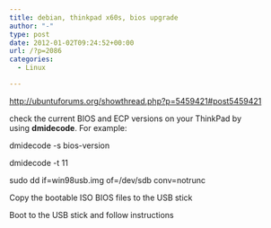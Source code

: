 ```yaml
---
title: debian, thinkpad x60s, bios upgrade
author: "-"
type: post
date: 2012-01-02T09:24:52+00:00
url: /?p=2086
categories:
  - Linux

---
```

<http://ubuntuforums.org/showthread.php?p=5459421#post5459421>

check the current BIOS and ECP versions on your ThinkPad by using **dmidecode**. For example:

dmidecode -s bios-version

dmidecode -t 11
  
sudo dd if=win98usb.img of=/dev/sdb conv=notrunc
  
Copy the bootable ISO BIOS files to the USB stick

Boot to the USB stick and follow instructions